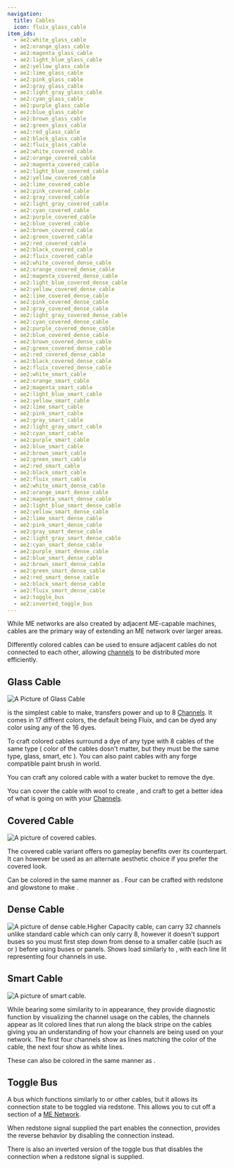 ```yaml
---
navigation:
  title: Cables
  icon: fluix_glass_cable
item_ids:
  - ae2:white_glass_cable
  - ae2:orange_glass_cable
  - ae2:magenta_glass_cable
  - ae2:light_blue_glass_cable
  - ae2:yellow_glass_cable
  - ae2:lime_glass_cable
  - ae2:pink_glass_cable
  - ae2:gray_glass_cable
  - ae2:light_gray_glass_cable
  - ae2:cyan_glass_cable
  - ae2:purple_glass_cable
  - ae2:blue_glass_cable
  - ae2:brown_glass_cable
  - ae2:green_glass_cable
  - ae2:red_glass_cable
  - ae2:black_glass_cable
  - ae2:fluix_glass_cable
  - ae2:white_covered_cable
  - ae2:orange_covered_cable
  - ae2:magenta_covered_cable
  - ae2:light_blue_covered_cable
  - ae2:yellow_covered_cable
  - ae2:lime_covered_cable
  - ae2:pink_covered_cable
  - ae2:gray_covered_cable
  - ae2:light_gray_covered_cable
  - ae2:cyan_covered_cable
  - ae2:purple_covered_cable
  - ae2:blue_covered_cable
  - ae2:brown_covered_cable
  - ae2:green_covered_cable
  - ae2:red_covered_cable
  - ae2:black_covered_cable
  - ae2:fluix_covered_cable
  - ae2:white_covered_dense_cable
  - ae2:orange_covered_dense_cable
  - ae2:magenta_covered_dense_cable
  - ae2:light_blue_covered_dense_cable
  - ae2:yellow_covered_dense_cable
  - ae2:lime_covered_dense_cable
  - ae2:pink_covered_dense_cable
  - ae2:gray_covered_dense_cable
  - ae2:light_gray_covered_dense_cable
  - ae2:cyan_covered_dense_cable
  - ae2:purple_covered_dense_cable
  - ae2:blue_covered_dense_cable
  - ae2:brown_covered_dense_cable
  - ae2:green_covered_dense_cable
  - ae2:red_covered_dense_cable
  - ae2:black_covered_dense_cable
  - ae2:fluix_covered_dense_cable
  - ae2:white_smart_cable
  - ae2:orange_smart_cable
  - ae2:magenta_smart_cable
  - ae2:light_blue_smart_cable
  - ae2:yellow_smart_cable
  - ae2:lime_smart_cable
  - ae2:pink_smart_cable
  - ae2:gray_smart_cable
  - ae2:light_gray_smart_cable
  - ae2:cyan_smart_cable
  - ae2:purple_smart_cable
  - ae2:blue_smart_cable
  - ae2:brown_smart_cable
  - ae2:green_smart_cable
  - ae2:red_smart_cable
  - ae2:black_smart_cable
  - ae2:fluix_smart_cable
  - ae2:white_smart_dense_cable
  - ae2:orange_smart_dense_cable
  - ae2:magenta_smart_dense_cable
  - ae2:light_blue_smart_dense_cable
  - ae2:yellow_smart_dense_cable
  - ae2:lime_smart_dense_cable
  - ae2:pink_smart_dense_cable
  - ae2:gray_smart_dense_cable
  - ae2:light_gray_smart_dense_cable
  - ae2:cyan_smart_dense_cable
  - ae2:purple_smart_dense_cable
  - ae2:blue_smart_dense_cable
  - ae2:brown_smart_dense_cable
  - ae2:green_smart_dense_cable
  - ae2:red_smart_dense_cable
  - ae2:black_smart_dense_cable
  - ae2:fluix_smart_dense_cable
  - ae2:toggle_bus
  - ae2:inverted_toggle_bus
---
```


While ME networks are also created by adjacent ME-capable machines, cables are the primary way of
extending an ME network over larger areas.

Differently colored cables can be used to ensure adjacent cables do not connected to each other,
allowing [channels](channels.md) to be distributed more efficiently.

## Glass Cable

![A Picture of Glass Cable](../../assets/large/glass_cable.png)

<ItemLink id="fluix_glass_cable" /> is the simplest cable to make, transfers power
and up to 8 [Channels](channels.md). It comes in 17 diffrent colors, the default
being Fluix, and can be dyed any color using any of the 16 dyes.

To craft colored cables surround a dye of any type with 8 cables of the same
type ( color of the cables dosn't matter, but they must be the same type,
glass, smart, etc ). You can also paint cables with any forge compatible paint
brush in world.

You can craft any colored cable with a water bucket to remove the dye.

You can cover the cable with wool to create <ItemLink id="fluix_covered_cable"/>, and craft <ItemLink
id="fluix_smart_cable"/> to get a better idea of what is going on with
your [Channels](channels.md).

<RecipeFor id="fluix_glass_cable" />

## Covered Cable

![A picture of covered cables.](../../assets/large/covered_cable.png)

The covered cable variant offers no gameplay benefits over its <ItemLink
id="fluix_glass_cable"/> counterpart. It can however be used
as an alternate aesthetic choice if you prefer the covered look.

Can be colored in the same manner as <ItemLink
id="fluix_glass_cable"/>. Four <ItemLink
id="fluix_covered_cable"/> can be crafted with
redstone and glowstone to make <ItemLink
id="fluix_covered_dense_cable"/>.

<RecipeFor id="fluix_covered_cable" />

## Dense Cable

![A picture of dense cable.](../../assets/large/dense_cable.png)Higher Capacity
cable, can carry 32 channels unlike standard cable which can only carry 8,
however it doesn't support buses so you must first step down from dense to a
smaller cable (such as <ItemLink
id="fluix_glass_cable"/> or <ItemLink
id="fluix_smart_cable"/>) before using buses or
panels. Shows load similarly to <ItemLink
id="fluix_smart_cable"/>, with each line lit
representing four channels in use.

<RecipeFor id="fluix_covered_dense_cable" />

## Smart Cable

![A picture of smart cable.](../../assets/large/smart_cable.png)

While bearing some similarity to <ItemLink id="fluix_covered_cable"/> in appearance, they
provide diagnostic function by visualizing the channel usage on the cables,
the channels appear as lit colored lines that run along the black stripe on
the cables giving you an understanding of how your channels are being used on
your network. The first four channels show as lines matching the color of the
cable, the next four show as white lines.

These can also be colored in the same manner as <ItemLink
id="fluix_glass_cable"/>.

<RecipeFor id="fluix_smart_cable" />

## Toggle Bus

A bus which functions similarly to <ItemLink
id="fluix_glass_cable"/> or other cables, but it
allows its connection state to be toggled via redstone. This allows you to cut
off a section of a [ME Network](../me-network.md).

When redstone signal supplied the part enables the connection, <ItemLink
id="inverted_toggle_bus"/> provides the reverse
behavior by disabling the connection instead.

<RecipeFor id="toggle_bus" />

There is also an inverted version of the toggle bus that disables the connection
when a redstone signal is supplied.

<RecipeFor id="inverted_toggle_bus" />
